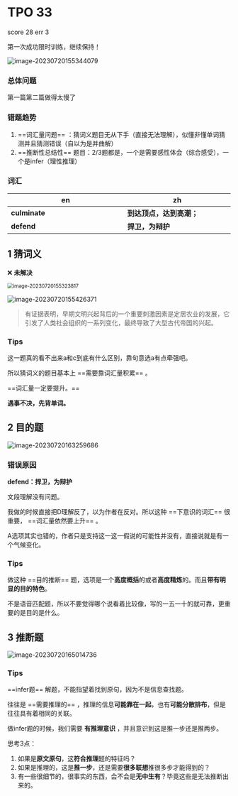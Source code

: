 # TPO 33

<style>
table th:first-of-type {
    width: 300pt;
}
table th:nth-of-type(2) {
    width: 300pt;
}
</style>

score 28 err 3

第一次成功限时训练，继续保持！

![image-20230720155344079](https://cdn.jsdelivr.net/gh/Zhu-Shatong/cloudimg/img/image-20230720155344079.png)

### 总体问题

第一篇第二篇做得太慢了

### 错题趋势

1.  ==词汇量问题== ：猜词义题目无从下手（直接无法理解），似懂非懂单词猜测并且猜测错误（自以为是并曲解）
2.  ==推断性总结性== 题目：2/3题都是，一个是需要感性体会（综合感受），一个是infer（理性推理）

### 词汇

| en            | zh                       |
| ------------- | ------------------------ |
| **culminate** | **到达顶点，达到高潮；** |
| **defend**    | **捍卫，为辩护**         |





## 1 猜词义

:x: **未解决**

<img src="https://cdn.jsdelivr.net/gh/Zhu-Shatong/cloudimg/img/image-20230720155323817.png" alt="image-20230720155323817" style="zoom:80%;" />

![image-20230720155426371](https://cdn.jsdelivr.net/gh/Zhu-Shatong/cloudimg/img/image-20230720155426371.png)

> 有证据表明，早期文明兴起背后的一个重要刺激因素是定居农业的发展，它引发了人类社会组织的一系列变化，最终导致了大型古代帝国的兴起。

### Tips

这一题真的看不出来a和c到底有什么区别，靠句意选a有点牵强吧。

所以猜词义的题目基本上 ==需要靠词汇量积累== 。

==词汇量一定要提升。==

**遇事不决，先背单词。**



## 2 目的题

![image-20230720163259686](https://cdn.jsdelivr.net/gh/Zhu-Shatong/cloudimg/img/image-20230720163259686.png)

### 错误原因

**defend：捍卫，为辩护**

文段理解没有问题。

我做的时候直接把D理解反了，以为作者在反对。所以这种 ==下意识的词汇== 很重要， ==词汇量依然要上升== 。

A选项其实也错的，作者只是支持这一这一假说的可能性并没有，直接说就是有一个气候变化。

### Tips

做这种 ==目的推断== 题，选项是一个**高度概括**的或者**高度精炼**的。而且**带有明显的目的特色**。

不是语音匹配题，所以不要觉得哪个说看着比较像，写的一五一十的就可靠，更重要的是目的是什么。



## 3 推断题

![image-20230720165014736](https://cdn.jsdelivr.net/gh/Zhu-Shatong/cloudimg/img/image-20230720165014736.png)

### Tips

==infer题== 解题，不能指望着找到原句，因为不是信息查找题。

往往是 ==需要推理的== ，推理的信息**可能靠在一起**，也有**可能分散排布**，但是往往具有着相同的关联。

做infer题的时候，我们需要 **有推理意识** ，并且意识到这是推一步还是推两步。

思考3点：

1. 如果是**原文原句**，这**符合推理**题的特征吗？
2. 如果是推理的，这是**推一步**，还是需要**很多联想**推很多步才能得到的？
3. 有一些很细节的，很事实的东西，会不会是**无中生有**？毕竟这些是无法推断出来的。







